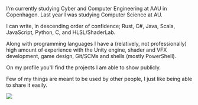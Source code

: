 

<div style="height: auto">
    <p>I'm currently studying Cyber and Computer Engineering at AAU in Copenhagen. Last year I was studying Computer Science at AU.</p>
    <p>I can write, in descending order of confidence; Rust, C#, Java, Scala, JavaScript, Python, C, and HLSL/ShaderLab.<p>
    <p>Along with programming languages I have a (relatively, not professionally) high amount of experience with the Unity engine, shader and VFX development, game design, Git/SCMs and shells (mostly PowerShell).</p>
    <p>On my profile you'll find the projects I am able to show publicly.</p>
    <p>Few of my things are meant to be used by other people, I just like being able to share it easily.</p>
    <img src="https://github-readme-stats.vercel.app/api/top-langs?username=Mikkelens&hide=shaderlab&show_icons=true&locale=en&langs_count=6&layout=compact&theme=github_dark&card_width=1000"/>
</div>
